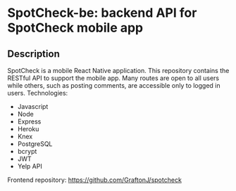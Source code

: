 
# SpotCheck-be:  backend API for SpotCheck mobile app

## Description

SpotCheck is a mobile React Native application.  This repository contains the RESTful API to support the mobile app. Many routes are open to all users while others, such as posting comments, are accessible only to logged in users.  Technologies:

- Javascript
- Node
- Express
- Heroku
- Knex
- PostgreSQL
- bcrypt
- JWT
- Yelp API

Frontend repository: https://github.com/GraftonJ/spotcheck
